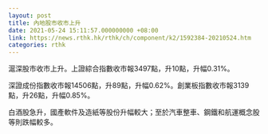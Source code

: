 ```yaml
---
layout: post
title: 內地股市收市上升
date: 2021-05-24 15:11:57.000000000 +08:00
link: https://news.rthk.hk/rthk/ch/component/k2/1592384-20210524.htm
categories: rthk
---
```


滬深股市收市上升。上證綜合指數收市報3497點，升10點，升幅0.31%。

深證成份指數收市報14506點，升89點，升幅0.62%。創業板指數收市報3139點，升26點，升幅0.85%。

白酒股急升，國產軟件及造紙等股份升幅較大；至於汽車整車、鋼鐵和航運概念股等則跌幅較多。
